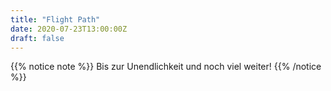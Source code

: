```yaml
---
title: "Flight Path"
date: 2020-07-23T13:00:00Z
draft: false
---
```


{{% notice note %}}
Bis zur Unendlichkeit und noch viel weiter!
{{% /notice %}}
